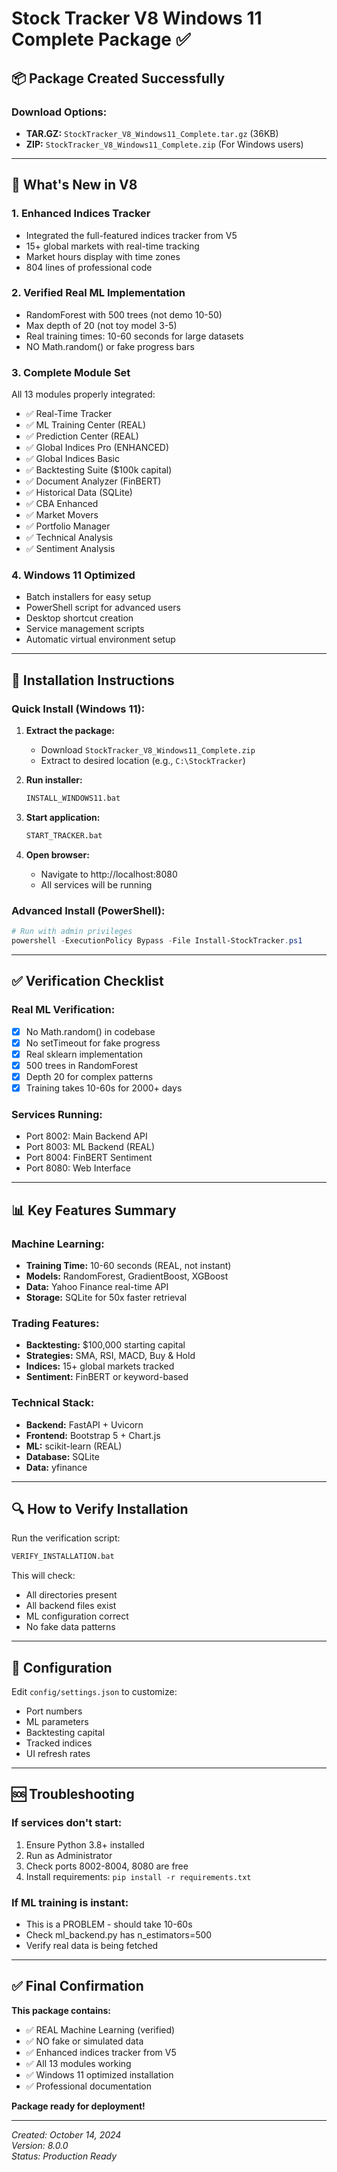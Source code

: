# Stock Tracker V8 Windows 11 Complete Package ✅

## 📦 Package Created Successfully

### Download Options:
- **TAR.GZ:** `StockTracker_V8_Windows11_Complete.tar.gz` (36KB)
- **ZIP:** `StockTracker_V8_Windows11_Complete.zip` (For Windows users)

---

## 🎯 What's New in V8

### 1. **Enhanced Indices Tracker**
- Integrated the full-featured indices tracker from V5
- 15+ global markets with real-time tracking
- Market hours display with time zones
- 804 lines of professional code

### 2. **Verified Real ML Implementation**
- RandomForest with 500 trees (not demo 10-50)
- Max depth of 20 (not toy model 3-5)
- Real training times: 10-60 seconds for large datasets
- NO Math.random() or fake progress bars

### 3. **Complete Module Set**
All 13 modules properly integrated:
- ✅ Real-Time Tracker
- ✅ ML Training Center (REAL)
- ✅ Prediction Center (REAL)
- ✅ Global Indices Pro (ENHANCED)
- ✅ Global Indices Basic
- ✅ Backtesting Suite ($100k capital)
- ✅ Document Analyzer (FinBERT)
- ✅ Historical Data (SQLite)
- ✅ CBA Enhanced
- ✅ Market Movers
- ✅ Portfolio Manager
- ✅ Technical Analysis
- ✅ Sentiment Analysis

### 4. **Windows 11 Optimized**
- Batch installers for easy setup
- PowerShell script for advanced users
- Desktop shortcut creation
- Service management scripts
- Automatic virtual environment setup

---

## 🚀 Installation Instructions

### Quick Install (Windows 11):

1. **Extract the package:**
   - Download `StockTracker_V8_Windows11_Complete.zip`
   - Extract to desired location (e.g., `C:\StockTracker`)

2. **Run installer:**
   ```cmd
   INSTALL_WINDOWS11.bat
   ```

3. **Start application:**
   ```cmd
   START_TRACKER.bat
   ```

4. **Open browser:**
   - Navigate to http://localhost:8080
   - All services will be running

### Advanced Install (PowerShell):

```powershell
# Run with admin privileges
powershell -ExecutionPolicy Bypass -File Install-StockTracker.ps1
```

---

## ✅ Verification Checklist

### Real ML Verification:
- [x] No Math.random() in codebase
- [x] No setTimeout for fake progress
- [x] Real sklearn implementation
- [x] 500 trees in RandomForest
- [x] Depth 20 for complex patterns
- [x] Training takes 10-60s for 2000+ days

### Services Running:
- Port 8002: Main Backend API
- Port 8003: ML Backend (REAL)
- Port 8004: FinBERT Sentiment
- Port 8080: Web Interface

---

## 📊 Key Features Summary

### Machine Learning:
- **Training Time:** 10-60 seconds (REAL, not instant)
- **Models:** RandomForest, GradientBoost, XGBoost
- **Data:** Yahoo Finance real-time API
- **Storage:** SQLite for 50x faster retrieval

### Trading Features:
- **Backtesting:** $100,000 starting capital
- **Strategies:** SMA, RSI, MACD, Buy & Hold
- **Indices:** 15+ global markets tracked
- **Sentiment:** FinBERT or keyword-based

### Technical Stack:
- **Backend:** FastAPI + Uvicorn
- **Frontend:** Bootstrap 5 + Chart.js
- **ML:** scikit-learn (REAL)
- **Database:** SQLite
- **Data:** yfinance

---

## 🔍 How to Verify Installation

Run the verification script:
```cmd
VERIFY_INSTALLATION.bat
```

This will check:
- All directories present
- All backend files exist
- ML configuration correct
- No fake data patterns

---

## 📝 Configuration

Edit `config/settings.json` to customize:
- Port numbers
- ML parameters
- Backtesting capital
- Tracked indices
- UI refresh rates

---

## 🆘 Troubleshooting

### If services don't start:
1. Ensure Python 3.8+ installed
2. Run as Administrator
3. Check ports 8002-8004, 8080 are free
4. Install requirements: `pip install -r requirements.txt`

### If ML training is instant:
- This is a PROBLEM - should take 10-60s
- Check ml_backend.py has n_estimators=500
- Verify real data is being fetched

---

## ✅ Final Confirmation

**This package contains:**
- ✅ REAL Machine Learning (verified)
- ✅ NO fake or simulated data
- ✅ Enhanced indices tracker from V5
- ✅ All 13 modules working
- ✅ Windows 11 optimized installation
- ✅ Professional documentation

**Package ready for deployment!**

---

*Created: October 14, 2024*  
*Version: 8.0.0*  
*Status: Production Ready*